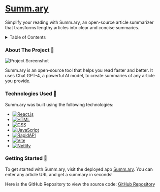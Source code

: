 <!-- PROJECT LOGO --> 
<div align=“center”> <h1 align=“center”><a href=“https://summ-ary.netlify.app/”>Summ.ary</a></h1> 
  <p align=“center”> Simplify your reading with Summ.ary, an open-source article summarizer that transforms lengthy articles into clear and concise summaries. </p> 
</div>

<!-- TABLE OF CONTENTS --> 
<details> 
  <summary>Table of Contents</summary> 
  <ol> <li><a href=“#about-the-project”>About The Project</a></li> 
    <li><a href=“#technologies-used”>Technologies Used</a></li> 
    <li><a href=“#app-overview”>App Overview</a></li> 
    <li><a href=“#getting-started”>Getting Started</a></li> 
  </ol> 
</details>

### About The Project 📝
![Project Screenshot](https://i.imgur.com/jp22IM7.png)

Summ.ary is an open-source tool that helps you read faster and better. It uses Chat GPT-4, a powerful AI model, to create summaries of any article you provide. 

### Technologies Used 🔧
Summ.ary was built using the following technologies:

- [![React.js](https://img.shields.io/badge/-React.js-61DAFB?logo=react&logoColor=white&style=for-the-badge)](https://img.shields.io/badge/-React.js-61DAFB?logo=react&logoColor=white&style=for-the-badge)
- [![HTML](https://img.shields.io/badge/-HTML-E34F26?logo=html5&logoColor=white&style=for-the-badge)](https://img.shields.io/badge/-HTML-E34F26?logo=html5&logoColor=white&style=for-the-badge)
- [![CSS](https://img.shields.io/badge/-CSS-1572B6?logo=css3&logoColor=white&style=for-the-badge)](https://img.shields.io/badge/-CSS-1572B6?logo=css3&logoColor=white&style=for-the-badge)
- [![JavaScript](https://img.shields.io/badge/-JavaScript-F7DF1E?logo=javascript&logoColor=black&style=for-the-badge)](https://img.shields.io/badge/-JavaScript-F7DF1E?logo=javascript&logoColor=black&style=for-the-badge)
- [![RapidAPI](https://img.shields.io/badge/-RapidAPI-0066FF?logo=rapidapi&logoColor=white&style=for-the-badge)](https://img.shields.io/badge/-RapidAPI-0066FF?logo=rapidapi&logoColor=white&style=for-the-badge)
- [![Vite](https://img.shields.io/badge/-Vite-646CFF?logo=vite&logoColor=white&style=for-the-badge)](https://img.shields.io/badge/-Vite-646CFF?logo=vite&logoColor=white&style=for-the-badge)
- [![Netlify](https://img.shields.io/badge/-Netlify-00C7B7?logo=netlify&logoColor=white&style=for-the-badge)](https://img.shields.io/badge/-Netlify-00C7B7?logo=netlify&logoColor=white&style=for-the-badge)

### Getting Started 🌱
To get started with Summ.ary, visit the deployed app [Summ.ary](https://thriving-wisp-17f2cd.netlify.app/). You can enter any article URL and get a summary in seconds!

Here is the GitHub Repository to view the source code: [GitHub Repository](https://github.com/saadchow/Summ-ary/)
